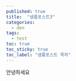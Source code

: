 ```yaml
---
published: true
title:  "샘플포스트3"
categories:
  - den
tags:
  - test
toc: true
toc_sticky: true
toc_label: "샘플포스트 목차"
---
```


안녕하세요
